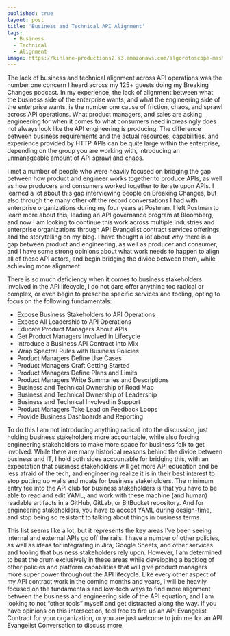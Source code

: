 ```yaml
---
published: true
layout: post
title: 'Business and Technical API Alignment'
tags:
  - Business
  - Technical
  - Alignment
image: https://kinlane-productions2.s3.amazonaws.com/algorotoscope-master/every-sunday-morning-train-hand-car.jpeg
---
```

The lack of business and technical alignment across API operations was the number one concern I heard across my 125+ guests doing my Breaking Changes podcast. In my experience, the lack of alignment between what the business side of the enterprise wants, and what the engineering side of the enterprise wants, is the number one cause of friction, chaos, and sprawl across API operations. What product managers, and sales are asking engineering for when it comes to what consumers need increasingly does not always look like the API engineering is producing. The difference between business requirements and the actual resources, capabilities, and experience provided by HTTP APIs can be quite large within the enterprise, depending on the group you are working with, introducing an unmanageable amount of API sprawl and chaos. 

I met a number of people who were heavily focused on bridging the gap between how product and engineer works together to produce APIs, as well as how producers and consumers worked together to iterate upon APIs. I learned a lot about this gap interviewing people on Breaking Changes, but also through the many other off the record conversations I had with enterprise organizations during my four years at Postman. I left Postman to learn more about this, leading an API governance program at Bloomberg, and now I am looking to continue this work across multiple industries and enterprise organizations through API Evangelist contract services offerings, and the storytelling on my blog. I have thought a lot about why there is a gap between product and engineering, as well as producer and consumer, and I have some strong opinions about what work needs to happen to align all of these API actors, and begin bridging the divide between them, while achieving more alignment.

There is so much deficiency when it comes to business stakeholders involved in the API lifecycle, I do not dare offer anything too radical or complex, or even begin to prescribe specific services and tooling, opting to focus on the following fundamentals:

- Expose Business Stakeholders to API Operations
- Expose All Leadership to API Operations
- Educate Product Managers About APIs
- Get Product Managers Involved in Lifecycle
- Introduce a Business API Contract Into Mix
- Wrap Spectral Rules with Business Policies
- Product Managers Define Use Cases
- Product Managers Craft Getting Started
- Product Managers Define Plans and Limits
- Product Managers Write Summaries and Descriptions
- Business and Technical Ownership of Road Map 
- Business and Technical Ownership of Leadership
- Business and Technical Involved in Support
- Product Managers Take Lead on Feedback Loops
- Provide Business Dashboards and Reporting

To do this I am not introducing anything radical into the discussion, just holding business stakeholders more accountable, while also forcing engineering stakeholders to make more space for business folk to get involved. While there are many historical reasons behind the divide between business and IT, I hold both sides accountable for bridging this, with an expectation that business stakeholders will get more API education and be less afraid of the tech, and engineering realize it is in their best interest to stop putting up walls and moats for business stakeholders. The minimum entry fee into the API club for business stakeholders is that you have to be able to read and edit YAML, and work with these machine (and human) readable artifacts in a GitHub, GitLab, or BitBucket repository. And for engineering stakeholders, you have to accept YAML during design-time, and stop being so resistant to talking about things in business terms.

This list seems like a lot, but it represents the key areas I’ve been seeing internal and external APIs go off the rails. I have a number of other policies, as well as ideas for integrating in Jira, Google Sheets, and other services and tooling that business stakeholders rely upon. However, I am determined to beat the drum exclusively in these areas while developing a backlog of other policies and platform capabilities that will give product managers more super power throughout the API lifecycle. Like every other aspect of my API contract work in the coming months and years, I will be heavily focused on the fundamentals and low-tech ways to find more alignment between the business and engineering side of the API equation, and I am looking to not “other tools” myself and get distracted along the way. If you have opinions on this intersection, feel free to fire up an API Evangelist Contract for your organization, or you are just welcome to join me for an API Evangelist Conversation to discuss more.